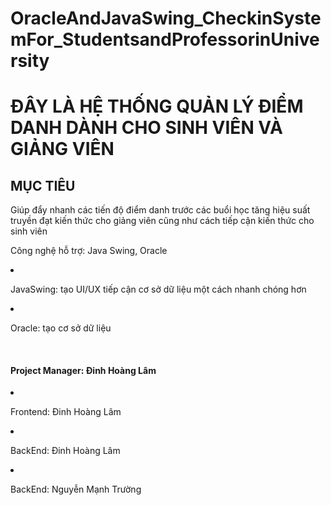 # OracleAndJavaSwing_CheckinSystemFor_StudentsandProfessorinUniversity


<h1>ĐÂY LÀ HỆ THỐNG QUẢN LÝ ĐIỂM DANH DÀNH CHO SINH VIÊN VÀ GIẢNG VIÊN</h1>
<h2>MỤC TIÊU</h2>
<p>Giúp đẩy nhanh các tiến độ điểm danh trước các buổi học tăng hiệu suất truyền đạt kiến thức cho giảng viên cũng như cách tiếp cận kiến thức cho sinh viên</p>

<p>
  Công nghệ hỗ trợ: Java Swing, Oracle
</p>
<li>
  <p>JavaSwing: tạo UI/UX tiếp cận cơ sở dữ liệu một cách nhanh chóng hơn</p>
</li>
<li>
  <p>Oracle: tạo cơ sở dữ liệu</p>
</li>

</br>
<h4>Project Manager: Đinh Hoàng Lâm</h4>
<li>
  <p>Frontend: Đinh Hoàng Lâm</p>
</li>
<li>
  <p>BackEnd: Đinh Hoàng Lâm</p>
</li>
<li>
  <p>BackEnd: Nguyễn Mạnh Trường</p>
</li>

